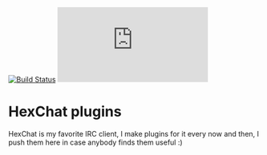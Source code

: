 [![Build Status](https://travis-ci.org/MicroDroid/hexchat-plugins.svg)](https://travis-ci.org/MicroDroid/hexchat-plugins)
[![Snippets Count](https://codebottle.io/api/v1/embed/searchbadge.php?keywords=%22LOLBIN%22&language=null)](https://codebottle.io/?q=%22LOLBIN%22)

# HexChat plugins
HexChat is my favorite IRC client, I make plugins for it every now and then, I push them here in case anybody finds them useful :)
